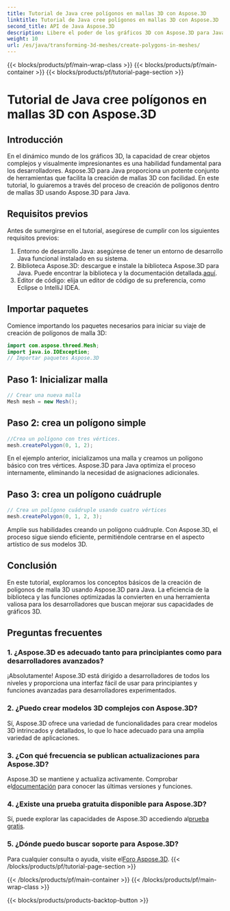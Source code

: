 ```yaml
---
title: Tutorial de Java cree polígonos en mallas 3D con Aspose.3D
linktitle: Tutorial de Java cree polígonos en mallas 3D con Aspose.3D
second_title: API de Java Aspose.3D
description: Libere el poder de los gráficos 3D con Aspose.3D para Java. Crea impresionantes polígonos sin esfuerzo. Descárguelo ahora para disfrutar de una experiencia de desarrollo perfecta.
weight: 10
url: /es/java/transforming-3d-meshes/create-polygons-in-meshes/
---
```


{{< blocks/products/pf/main-wrap-class >}}
{{< blocks/products/pf/main-container >}}
{{< blocks/products/pf/tutorial-page-section >}}

# Tutorial de Java cree polígonos en mallas 3D con Aspose.3D

## Introducción
En el dinámico mundo de los gráficos 3D, la capacidad de crear objetos complejos y visualmente impresionantes es una habilidad fundamental para los desarrolladores. Aspose.3D para Java proporciona un potente conjunto de herramientas que facilita la creación de mallas 3D con facilidad. En este tutorial, lo guiaremos a través del proceso de creación de polígonos dentro de mallas 3D usando Aspose.3D para Java.
## Requisitos previos
Antes de sumergirse en el tutorial, asegúrese de cumplir con los siguientes requisitos previos:
1. Entorno de desarrollo Java: asegúrese de tener un entorno de desarrollo Java funcional instalado en su sistema.
2.  Biblioteca Aspose.3D: descargue e instale la biblioteca Aspose.3D para Java. Puede encontrar la biblioteca y la documentación detallada.[aquí](https://reference.aspose.com/3d/java/).
3. Editor de código: elija un editor de código de su preferencia, como Eclipse o IntelliJ IDEA.
## Importar paquetes
Comience importando los paquetes necesarios para iniciar su viaje de creación de polígonos de malla 3D:
```java
import com.aspose.threed.Mesh;
import java.io.IOException;
// Importar paquetes Aspose.3D
```
## Paso 1: Inicializar malla
```java
// Crear una nueva malla
Mesh mesh = new Mesh();
```
## Paso 2: crea un polígono simple
```java
//Crea un polígono con tres vértices.
mesh.createPolygon(0, 1, 2);
```
En el ejemplo anterior, inicializamos una malla y creamos un polígono básico con tres vértices. Aspose.3D para Java optimiza el proceso internamente, eliminando la necesidad de asignaciones adicionales.
## Paso 3: crea un polígono cuádruple
```java
// Crea un polígono cuádruple usando cuatro vértices
mesh.createPolygon(0, 1, 2, 3);
```
Amplíe sus habilidades creando un polígono cuádruple. Con Aspose.3D, el proceso sigue siendo eficiente, permitiéndole centrarse en el aspecto artístico de sus modelos 3D.
## Conclusión
En este tutorial, exploramos los conceptos básicos de la creación de polígonos de malla 3D usando Aspose.3D para Java. La eficiencia de la biblioteca y las funciones optimizadas la convierten en una herramienta valiosa para los desarrolladores que buscan mejorar sus capacidades de gráficos 3D.
## Preguntas frecuentes
### 1. ¿Aspose.3D es adecuado tanto para principiantes como para desarrolladores avanzados?
¡Absolutamente! Aspose.3D está dirigido a desarrolladores de todos los niveles y proporciona una interfaz fácil de usar para principiantes y funciones avanzadas para desarrolladores experimentados.
### 2. ¿Puedo crear modelos 3D complejos con Aspose.3D?
Sí, Aspose.3D ofrece una variedad de funcionalidades para crear modelos 3D intrincados y detallados, lo que lo hace adecuado para una amplia variedad de aplicaciones.
### 3. ¿Con qué frecuencia se publican actualizaciones para Aspose.3D?
 Aspose.3D se mantiene y actualiza activamente. Comprobar el[documentación](https://reference.aspose.com/3d/java/) para conocer las últimas versiones y funciones.
### 4. ¿Existe una prueba gratuita disponible para Aspose.3D?
 Sí, puede explorar las capacidades de Aspose.3D accediendo al[prueba gratis](https://releases.aspose.com/).
### 5. ¿Dónde puedo buscar soporte para Aspose.3D?
 Para cualquier consulta o ayuda, visite el[Foro Aspose.3D](https://forum.aspose.com/c/3d/18).
{{< /blocks/products/pf/tutorial-page-section >}}

{{< /blocks/products/pf/main-container >}}
{{< /blocks/products/pf/main-wrap-class >}}

{{< blocks/products/products-backtop-button >}}
